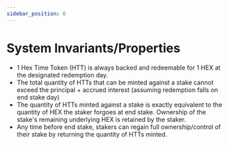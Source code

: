 ```yaml
---
sidebar_position: 6
---
```


# System Invariants/Properties
- 1 Hex Time Token (HTT) is always backed and redeemable for 1 HEX at the designated redemption day.
- The total quantity of HTTs that can be minted against a stake cannot exceed the principal + accrued interest (assuming redemption falls on end stake day)
- The quantity of HTTs minted against a stake is exactly equivalent to the quantity of HEX the staker forgoes at end stake. Ownership of the stake's remaining underlying HEX is retained by the staker. 
- Any time before end stake, stakers can regain full ownership/control of their stake by returning the quantity of HTTs minted.  

